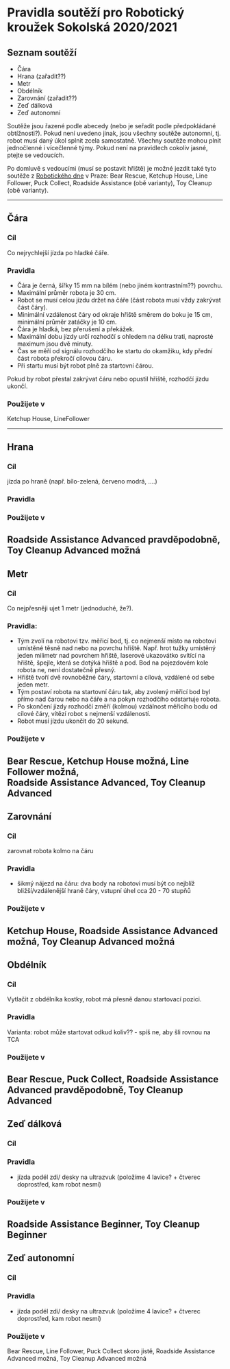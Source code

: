 # Pravidla soutěží pro Robotický kroužek Sokolská 2020/2021

## Seznam soutěží 

- Čára
- Hrana  (zařadit??)
- Metr
- Obdélník 
- Zarovnání (zařadit??)
- Zeď dálková
- Zeď autonomní

Soutěže jsou řazené podle abecedy (nebo je seřadit podle předpokládané obtížnosti?). Pokud není uvedeno jinak, jsou všechny soutěže autonomní, tj. robot musí daný úkol splnit zcela samostatně. Všechny soutěže mohou plnit jednočlenné i vícečlenné týmy. Pokud není na pravidlech cokoliv jasné, ptejte se vedoucích. 

Po domluvě s vedoucími (musí se postavit hřiště) je možné jezdit také tyto soutěže z   [Robotického dne](http://robotickyden.cz/2020/souteze/) v Praze: Bear Rescue, Ketchup House, Line Follower, 
Puck Collect, 
Roadside Assistance (obě varianty), Toy Cleanup (obě varianty). 

------------------------
## Čára  

### Cíl
Co nejrychlejší jízda po hladké čáře.  

### Pravidla 

- Čára je černá, šířky 15 mm na bílém (nebo jiném kontrastním??)  povrchu. 
- Maximální průměr robota je 30 cm.
- Robot se musí celou jízdu držet na čáře (část robota musí vždy zakrývat část čáry). 
- Minimální vzdálenost čáry od okraje hřiště směrem do boku je 15 cm, minimální průměr zatáčky je 10 cm.
- Čára je hladká, bez přerušení a překážek. 
- Maximální dobu jízdy určí rozhodčí s ohledem na délku trati, naprosté maximum jsou dvě minuty. 
- Čas se měří od signálu rozhodčího ke startu  do okamžiku, kdy přední část robota překročí cílovou čáru. 
-   Při startu musí být robot plně za startovní čárou. 

Pokud by robot přestal zakrývat čáru nebo opustil hřiště, rozhodčí jízdu ukončí.  

### Použijete v

Ketchup House, LineFollower 

---------------------
## Hrana 

### Cíl   

jízda po hraně (např. bílo-zelená, červeno modrá, ....)

### Pravidla

### Použijete v 
Roadside Assistance Advanced pravděpodobně, Toy Cleanup Advanced možná
---------------------
## Metr 

### Cíl 
Co nejpřesněji ujet 1 metr (jednoduché, že?). 

### Pravidla: 

- Tým zvolí na robotovi tzv. měřicí bod, tj. co nejmenší místo na robotovi umístěné těsně nad nebo na povrchu hřiště. Např. hrot tužky umístěný jeden milimetr nad povrchem hřiště, laserové ukazovátko svítící na hřiště, špejle, která se dotýká hřiště a pod. Bod na pojezdovém kole robota ne, není dostatečně přesný.    
- Hřiště tvoří dvě rovnoběžné čáry, startovní a cílová, vzdálené od sebe jeden metr.
- Tým postaví robota na startovní čáru tak, aby zvolený měřicí bod byl přímo nad čarou nebo na čáře a na pokyn rozhodčího odstartuje robota.  
- Po skončení jízdy rozhodčí změří (kolmou) vzdálnost měřicího bodu od cílové čáry, vítězí robot s nejmenší vzdáleností.  
- Robot musí jízdu ukončit do 20 sekund.

### Použijete v

Bear Rescue, Ketchup House možná, Line Follower možná,  
Roadside Assistance Advanced, Toy Cleanup Advanced
-----------------------

## Zarovnání


### Cíl   
zarovnat robota kolmo na čáru 


### Pravidla

- šikmý nájezd na čáru: dva body na robotovi musí být co nejblíž bližší/vzdálenější hraně čáry, vstupní úhel cca 20 - 70 stupňů


### Použijete v
Ketchup House, Roadside Assistance Advanced možná, Toy Cleanup Advanced možná
----------------------
## Obdélník 


### Cíl 
Vytlačit z obdélníka kostky, robot má přesně danou startovací pozici. 
   

### Pravidla

Varianta: robot může startovat odkud koliv?? - spíš ne, aby šli rovnou na TCA

### Použijete v 

Bear Rescue, Puck Collect, 
Roadside Assistance Advanced pravděpodobně, Toy Cleanup Advanced
-----------------------
## Zeď dálková 


### Cíl   

### Pravidla
- jízda podél zdi/ desky na ultrazvuk (položíme 4 lavice? + čtverec doprostřed, kam robot nesmí) 

### Použijete v

Roadside Assistance Beginner, Toy Cleanup Beginner
----------------------
## Zeď autonomní


### Cíl   

### Pravidla

- jízda podél zdi/ desky na ultrazvuk (položíme 4 lavice? + čtverec doprostřed, kam robot nesmí) 

### Použijete v

Bear Rescue, Line Follower, 
Puck Collect skoro jistě, 
Roadside Assistance Advanced možná, Toy Cleanup Advanced možná




